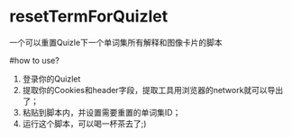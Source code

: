# resetTermForQuizlet
一个可以重置Quizle下一个单词集所有解释和图像卡片的脚本

#how to use?
1. 登录你的Quizlet
2. 提取你的Cookies和header字段，提取工具用浏览器的network就可以导出了；
3. 粘贴到脚本内，并设置需要重置的单词集ID；
4. 运行这个脚本，可以喝一杯茶去了;)

